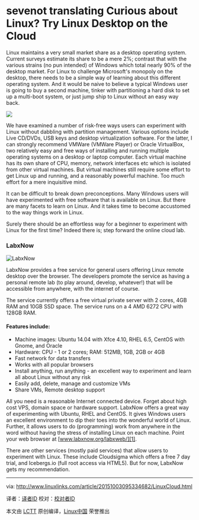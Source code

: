 sevenot translating
Curious about Linux? Try Linux Desktop on the Cloud
================================================================================
Linux maintains a very small market share as a desktop operating system. Current surveys estimate its share to be a mere 2%; contrast that with the various strains (no pun intended) of Windows which total nearly 90% of the desktop market. For Linux to challenge Microsoft's monopoly on the desktop, there needs to be a simple way of learning about this different operating system. And it would be naive to believe a typical Windows user is going to buy a second machine, tinker with partitioning a hard disk to set up a multi-boot system, or just jump ship to Linux without an easy way back.

![](http://www.linuxlinks.com/portal/content/reviews/Cloud/CloudComputing.png)

We have examined a number of risk-free ways users can experiment with Linux without dabbling with partition management. Various options include Live CD/DVDs, USB keys and desktop virtualization software. For the latter, I can strongly recommend VMWare (VMWare Player) or Oracle VirtualBox, two relatively easy and free ways of installing and running multiple operating systems on a desktop or laptop computer. Each virtual machine has its own share of CPU, memory, network interfaces etc which is isolated from other virtual machines. But virtual machines still require some effort to get Linux up and running, and a reasonably powerful machine. Too much effort for a mere inquisitive mind. 

It can be difficult to break down preconceptions. Many Windows users will have experimented with free software that is available on Linux. But there are many facets to learn on Linux. And it takes time to become accustomed to the way things work in Linux.

Surely there should be an effortless way for a beginner to experiment with Linux for the first time? Indeed there is; step forward the online cloud lab.

### LabxNow ###

![LabxNow](http://www.linuxlinks.com/portal/content/reviews/Cloud/Screenshot-LabxNow.png)

LabxNow provides a free service for general users offering Linux remote desktop over the browser. The developers promote the service as having a personal remote lab (to play around, develop, whatever!) that will be accessible from anywhere, with the internet of course.

The service currently offers a free virtual private server with 2 cores, 4GB RAM and 10GB SSD space. The service runs on a 4 AMD 6272 CPU with 128GB RAM.

#### Features include: ####

- Machine images: Ubuntu 14.04 with Xfce 4.10, RHEL 6.5, CentOS with Gnome, and Oracle
- Hardware: CPU - 1 or 2 cores; RAM: 512MB, 1GB, 2GB or 4GB
- Fast network for data transfers
- Works with all popular browsers
- Install anything, run anything - an excellent way to experiment and learn all about Linux without any risk
- Easily add, delete, manage and customize VMs
- Share VMs, Remote desktop support

All you need is a reasonable Internet connected device. Forget about high cost VPS, domain space or hardware support. LabxNow offers a great way of experimenting with Ubuntu, RHEL and CentOS. It gives Windows users an excellent environment to dip their toes into the wonderful world of Linux. Further, it allows users to do (programming) work from anywhere in the word without having the stress of installing Linux on each machine. Point your web browser at [www.labxnow.org/labxweb/][1]. 

There are other services (mostly paid services) that allow users to experiment with Linux. These include Cloudsigma which offers a free 7 day trial, and Icebergs.io (full root access via HTML5). But for now, LabxNow gets my recommendation.

--------------------------------------------------------------------------------

via: http://www.linuxlinks.com/article/20151003095334682/LinuxCloud.html

译者：[译者ID](https://github.com/译者ID)
校对：[校对者ID](https://github.com/校对者ID)

本文由 [LCTT](https://github.com/LCTT/TranslateProject) 原创编译，[Linux中国](https://linux.cn/) 荣誉推出

[1]:https://www.labxnow.org/labxweb/
